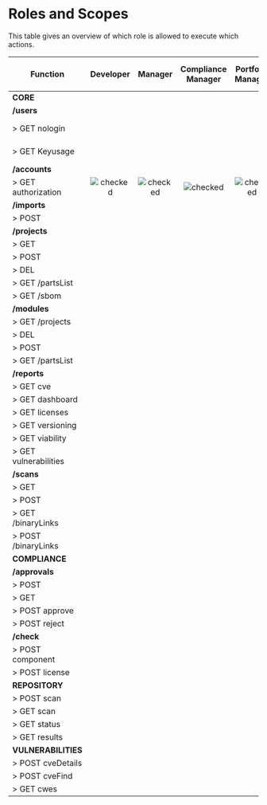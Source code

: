 # Roles and Scopes

This table gives an overview of which role is allowed to execute which actions.

| Function              |                          Developer                           |                           Manager                            |                      Compliance Manager                      |                      Portfolio Manager                       |                       Account Manager                        |                       Enterprise Admin                       |                  Company Component Manager                   |                   Company Security Manager                   |
| --------------------- | :----------------------------------------------------------: | :----------------------------------------------------------: | :----------------------------------------------------------: | :----------------------------------------------------------: | :----------------------------------------------------------: | :----------------------------------------------------------: | :----------------------------------------------------------: | :----------------------------------------------------------: |
| **CORE**              |                                                              |                                                              |                                                              |                                                              |                                                              |                                                              |                                                              |                                                              |
| **/users**            |                                                              |                                                              |                                                              |                                                              |                                                              |                                                              |                                                              |                                                              |
| > GET nologin         |                                                              |                                                              |                                                              |                                                              |           ![checked](/api-docs/assets/checked.png)           |           ![checked](/api-docs/assets/checked.png)           |                                                              |                                                              |
| > GET Keyusage        |                                                              |                                                              |                                                              |                                                              | ![checked](/Users/janthielscher/dev/api-docs/docs/assets/checked.png) | ![checked](/Users/janthielscher/dev/api-docs/docs/assets/checked.png) |                                                              |                                                              |
| **/accounts**         |                                                              |                                                              |                                                              |                                                              |                                                              |                                                              |                                                              |                                                              |
| > GET authorization   | ![checked](/Users/janthielscher/dev/api-docs/docs/assets/checked.png) | ![checked](/Users/janthielscher/dev/api-docs/docs/assets/checked.png) | ![checked](/Users/janthielscher/dev/api-docs/docs/assets/checked.png) | ![checked](/Users/janthielscher/dev/api-docs/docs/assets/checked.png) | ![checked](/Users/janthielscher/dev/api-docs/docs/assets/checked.png) | ![checked](/Users/janthielscher/dev/api-docs/docs/assets/checked.png) | ![checked](/Users/janthielscher/dev/api-docs/docs/assets/checked.png) | ![checked](/Users/janthielscher/dev/api-docs/docs/assets/checked.png) |
| **/imports**          |                                                              |                                                              |                                                              |                                                              |                                                              |                                                              |                                                              |                                                              |
| > POST                |                                                              |                                                              |                                                              |                                                              |                                                              |                                                              |                                                              |                                                              |
| **/projects**         |                                                              |                                                              |                                                              |                                                              |                                                              |                                                              |                                                              |                                                              |
| > GET                 |                                                              |                                                              |                                                              |                                                              |                                                              |                                                              |                                                              |                                                              |
| > POST                |                                                              |                                                              |                                                              |                                                              |                                                              |                                                              |                                                              |                                                              |
| > DEL                 |                                                              |                                                              |                                                              |                                                              |                                                              |                                                              |                                                              |                                                              |
| > GET /partsList      |                                                              |                                                              |                                                              |                                                              |                                                              |                                                              |                                                              |                                                              |
| > GET /sbom           |                                                              |                                                              |                                                              |                                                              |                                                              |                                                              |                                                              |                                                              |
| **/modules**          |                                                              |                                                              |                                                              |                                                              |                                                              |                                                              |                                                              |                                                              |
| > GET /projects       |                                                              |                                                              |                                                              |                                                              |                                                              |                                                              |                                                              |                                                              |
| > DEL                 |                                                              |                                                              |                                                              |                                                              |                                                              |                                                              |                                                              |                                                              |
| > POST                |                                                              |                                                              |                                                              |                                                              |                                                              |                                                              |                                                              |                                                              |
| > GET /partsList      |                                                              |                                                              |                                                              |                                                              |                                                              |                                                              |                                                              |                                                              |
| **/reports**          |                                                              |                                                              |                                                              |                                                              |                                                              |                                                              |                                                              |                                                              |
| > GET cve             |                                                              |                                                              |                                                              |                                                              |                                                              |                                                              |                                                              |                                                              |
| > GET dashboard       |                                                              |                                                              |                                                              |                                                              |                                                              |                                                              |                                                              |                                                              |
| > GET licenses        |                                                              |                                                              |                                                              |                                                              |                                                              |                                                              |                                                              |                                                              |
| > GET versioning      |                                                              |                                                              |                                                              |                                                              |                                                              |                                                              |                                                              |                                                              |
| > GET viability       |                                                              |                                                              |                                                              |                                                              |                                                              |                                                              |                                                              |                                                              |
| > GET vulnerabilities |                                                              |                                                              |                                                              |                                                              |                                                              |                                                              |                                                              |                                                              |
| **/scans**            |                                                              |                                                              |                                                              |                                                              |                                                              |                                                              |                                                              |                                                              |
| > GET                 |                                                              |                                                              |                                                              |                                                              |                                                              |                                                              |                                                              |                                                              |
| > POST                |                                                              |                                                              |                                                              |                                                              |                                                              |                                                              |                                                              |                                                              |
| > GET /binaryLinks    |                                                              |                                                              |                                                              |                                                              |                                                              |                                                              |                                                              |                                                              |
| > POST /binaryLinks   |                                                              |                                                              |                                                              |                                                              |                                                              |                                                              |                                                              |                                                              |
| **COMPLIANCE**        |                                                              |                                                              |                                                              |                                                              |                                                              |                                                              |                                                              |                                                              |
| **/approvals**        |                                                              |                                                              |                                                              |                                                              |                                                              |                                                              |                                                              |                                                              |
| > POST                |                                                              |                                                              |                                                              |                                                              |                                                              |                                                              |                                                              |                                                              |
| > GET                 |                                                              |                                                              |                                                              |                                                              |                                                              |                                                              |                                                              |                                                              |
| > POST approve        |                                                              |                                                              |                                                              |                                                              |                                                              |                                                              |                                                              |                                                              |
| > POST reject         |                                                              |                                                              |                                                              |                                                              |                                                              |                                                              |                                                              |                                                              |
| **/check**            |                                                              |                                                              |                                                              |                                                              |                                                              |                                                              |                                                              |                                                              |
| > POST component      |                                                              |                                                              |                                                              |                                                              |                                                              |                                                              |                                                              |                                                              |
| > POST license        |                                                              |                                                              |                                                              |                                                              |                                                              |                                                              |                                                              |                                                              |
| **REPOSITORY**        |                                                              |                                                              |                                                              |                                                              |                                                              |                                                              |                                                              |                                                              |
| > POST scan           |                                                              |                                                              |                                                              |                                                              |                                                              |                                                              |                                                              |                                                              |
| > GET scan            |                                                              |                                                              |                                                              |                                                              |                                                              |                                                              |                                                              |                                                              |
| > GET status          |                                                              |                                                              |                                                              |                                                              |                                                              |                                                              |                                                              |                                                              |
| > GET results         |                                                              |                                                              |                                                              |                                                              |                                                              |                                                              |                                                              |                                                              |
| **VULNERABILITIES**   |                                                              |                                                              |                                                              |                                                              |                                                              |                                                              |                                                              |                                                              |
| > POST cveDetails     |                                                              |                                                              |                                                              |                                                              |                                                              |                                                              |                                                              |                                                              |
| > POST cveFind        |                                                              |                                                              |                                                              |                                                              |                                                              |                                                              |                                                              |                                                              |
| > GET cwes            |                                                              |                                                              |                                                              |                                                              |                                                              |                                                              |                                                              |                                                              |

